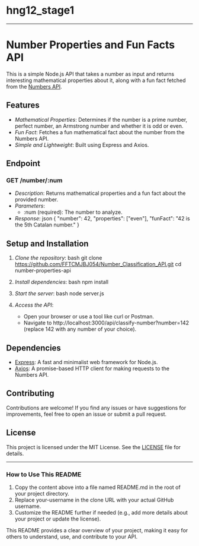 # hng12_stage1

---

# Number Properties and Fun Facts API

This is a simple Node.js API that takes a number as input and returns interesting mathematical properties about it, along with a fun fact fetched from the [Numbers API](http://numbersapi.com/).

## Features
- *Mathematical Properties*: Determines if the number is a prime number, perfect number, an Armstrong number and whether it is odd or even.
- *Fun Fact*: Fetches a fun mathematical fact about the number from the Numbers API.
- *Simple and Lightweight*: Built using Express and Axios.

## Endpoint
### GET /number/:num
- *Description*: Returns mathematical properties and a fun fact about the provided number.
- *Parameters*:
  - :num (required): The number to analyze.
- *Response*:
  json
  {
    "number": 42,
    "properties": ["even"],
    "funFact": "42 is the 5th Catalan number."
  }
  

## Setup and Installation
1. *Clone the repository*:
   bash
   git clone https://github.com/FFTCMJBJ054/Number_Classification_API.git
   cd number-properties-api
   

2. *Install dependencies*:
   bash
   npm install
   

3. *Start the server*:
   bash
   node server.js
   

4. *Access the API*:
   - Open your browser or use a tool like curl or Postman.
   - Navigate to http://localhost:3000/api/classify-number?number=142 (replace 142 with any number of your choice).



## Dependencies
- [Express](https://expressjs.com/): A fast and minimalist web framework for Node.js.
- [Axios](https://axios-http.com/): A promise-based HTTP client for making requests to the Numbers API.

## Contributing
Contributions are welcome! If you find any issues or have suggestions for improvements, feel free to open an issue or submit a pull request.

## License
This project is licensed under the MIT License. See the [LICENSE](LICENSE) file for details.

---

### How to Use This README
1. Copy the content above into a file named README.md in the root of your project directory.
2. Replace your-username in the clone URL with your actual GitHub username.
3. Customize the README further if needed (e.g., add more details about your project or update the license).

This README provides a clear overview of your project, making it easy for others to understand, use, and contribute to your API.
  
